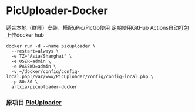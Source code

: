 # PicUploader-Docker

适合本地（群晖）安装，搭配uPic/PicGo使用
定期使用GitHub Actions自动打包上传docker hub

```
docker run -d --name picuploader \
  --restart=always \
  -e TZ="Asia/Shanghai" \
  -e USER=admin \
  -e PASSWD=admin \
  -v ~/docker/config/config-local.php:/var/www/PicUploader/config/config-local.php \
  -p 80:80 \
  artxia/picuploader-docker
```

### 原项目 [PicUploader](https://github.com/xiebruce/PicUploader)
